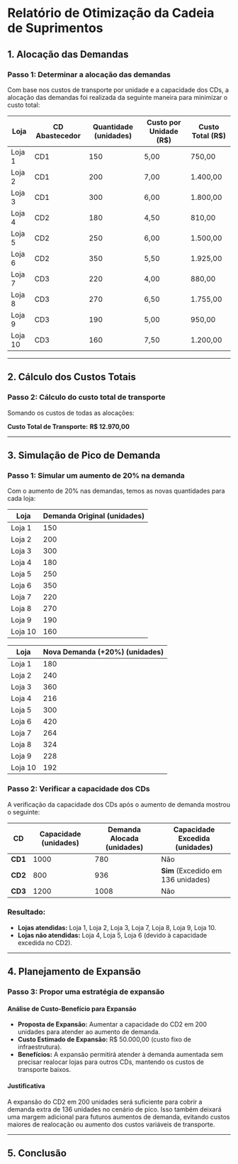 # Relatório de Otimização da Cadeia de Suprimentos

## 1. Alocação das Demandas

### Passo 1: Determinar a alocação das demandas

Com base nos custos de transporte por unidade e a capacidade dos CDs, a alocação das demandas foi realizada da seguinte maneira para minimizar o custo total:

| Loja   | CD Abastecedor | Quantidade (unidades) | Custo por Unidade (R$) | Custo Total (R$) |
|--------|----------------|-----------------------|------------------------|------------------|
| Loja 1 | CD1            | 150                   | 5,00                   | 750,00           |
| Loja 2 | CD1            | 200                   | 7,00                   | 1.400,00         |
| Loja 3 | CD1            | 300                   | 6,00                   | 1.800,00         |
| Loja 4 | CD2            | 180                   | 4,50                   | 810,00           |
| Loja 5 | CD2            | 250                   | 6,00                   | 1.500,00         |
| Loja 6 | CD2            | 350                   | 5,50                   | 1.925,00         |
| Loja 7 | CD3            | 220                   | 4,00                   | 880,00           |
| Loja 8 | CD3            | 270                   | 6,50                   | 1.755,00         |
| Loja 9 | CD3            | 190                   | 5,00                   | 950,00           |
| Loja 10| CD3            | 160                   | 7,50                   | 1.200,00         |

---

## 2. Cálculo dos Custos Totais

### Passo 2: Cálculo do custo total de transporte

Somando os custos de todas as alocações:


**Custo Total de Transporte:** **R$ 12.970,00**

---

## 3. Simulação de Pico de Demanda

### Passo 1: Simular um aumento de 20% na demanda

Com o aumento de 20% nas demandas, temos as novas quantidades para cada loja:

| Loja   | Demanda Original (unidades) | 
|--------|-----------------------------|
| Loja 1 | 150                         |
| Loja 2 | 200                         | 
| Loja 3 | 300                         | 
| Loja 4 | 180                         |
| Loja 5 | 250                         |
| Loja 6 | 350                         |
| Loja 7 | 220                         | 
| Loja 8 | 270                         | 
| Loja 9 | 190                         |
| Loja 10| 160                         |

| Loja   | Nova Demanda (+20%) (unidades) |
|--------|--------------------------------|
| Loja 1 | 180                            |
| Loja 2 | 240                            |
| Loja 3 | 360                            |
| Loja 4 | 216                            |
| Loja 5 | 300                            |
| Loja 6 | 420                            |
| Loja 7 | 264                            |
| Loja 8 | 324                            |
| Loja 9 | 228                            |
| Loja 10| 192                            |

### Passo 2: Verificar a capacidade dos CDs

A verificação da capacidade dos CDs após o aumento de demanda mostrou o seguinte:

| CD      | Capacidade (unidades) | Demanda Alocada (unidades) | Capacidade Excedida (unidades) |
|---------|-----------------------|----------------------------|--------------------------------|
| **CD1** | 1000                  | 780                        | Não                            |
| **CD2** | 800                   | 936                        | **Sim** (Excedido em 136 unidades) |
| **CD3** | 1200                  | 1008                       | Não                            |

### Resultado:

- **Lojas atendidas:** Loja 1, Loja 2, Loja 3, Loja 7, Loja 8, Loja 9, Loja 10.
- **Lojas não atendidas:** Loja 4, Loja 5, Loja 6 (devido à capacidade excedida no CD2).

---

## 4. Planejamento de Expansão

### Passo 3: Propor uma estratégia de expansão

#### Análise de Custo-Benefício para Expansão

- **Proposta de Expansão:** Aumentar a capacidade do CD2 em 200 unidades para atender ao aumento de demanda.
- **Custo Estimado de Expansão:** R$ 50.000,00 (custo fixo de infraestrutura).
- **Benefícios:** A expansão permitirá atender à demanda aumentada sem precisar realocar lojas para outros CDs, mantendo os custos de transporte baixos.

#### Justificativa

A expansão do CD2 em 200 unidades será suficiente para cobrir a demanda extra de 136 unidades no cenário de pico. Isso também deixará uma margem adicional para futuros aumentos de demanda, evitando custos maiores de realocação ou aumento dos custos variáveis de transporte.

---

## 5. Conclusão
